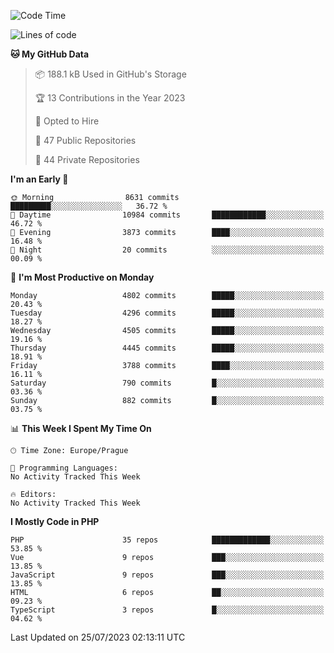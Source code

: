 <!--START_SECTION:waka-->
![Code Time](http://img.shields.io/badge/Code%20Time-1%2C583%20hrs%2058%20mins-blue)

![Lines of code](https://img.shields.io/badge/From%20Hello%20World%20I%27ve%20Written-7.6%20million%20lines%20of%20code-blue)

**🐱 My GitHub Data** 

> 📦 188.1 kB Used in GitHub's Storage 
 > 
> 🏆 13 Contributions in the Year 2023
 > 
> 💼 Opted to Hire
 > 
> 📜 47 Public Repositories 
 > 
> 🔑 44 Private Repositories 
 > 
**I'm an Early 🐤** 

```text
🌞 Morning                8631 commits        █████████░░░░░░░░░░░░░░░░   36.72 % 
🌆 Daytime                10984 commits       ████████████░░░░░░░░░░░░░   46.72 % 
🌃 Evening                3873 commits        ████░░░░░░░░░░░░░░░░░░░░░   16.48 % 
🌙 Night                  20 commits          ░░░░░░░░░░░░░░░░░░░░░░░░░   00.09 % 
```
📅 **I'm Most Productive on Monday** 

```text
Monday                   4802 commits        █████░░░░░░░░░░░░░░░░░░░░   20.43 % 
Tuesday                  4296 commits        █████░░░░░░░░░░░░░░░░░░░░   18.27 % 
Wednesday                4505 commits        █████░░░░░░░░░░░░░░░░░░░░   19.16 % 
Thursday                 4445 commits        █████░░░░░░░░░░░░░░░░░░░░   18.91 % 
Friday                   3788 commits        ████░░░░░░░░░░░░░░░░░░░░░   16.11 % 
Saturday                 790 commits         █░░░░░░░░░░░░░░░░░░░░░░░░   03.36 % 
Sunday                   882 commits         █░░░░░░░░░░░░░░░░░░░░░░░░   03.75 % 
```


📊 **This Week I Spent My Time On** 

```text
🕑︎ Time Zone: Europe/Prague

💬 Programming Languages: 
No Activity Tracked This Week

🔥 Editors: 
No Activity Tracked This Week
```

**I Mostly Code in PHP** 

```text
PHP                      35 repos            █████████████░░░░░░░░░░░░   53.85 % 
Vue                      9 repos             ███░░░░░░░░░░░░░░░░░░░░░░   13.85 % 
JavaScript               9 repos             ███░░░░░░░░░░░░░░░░░░░░░░   13.85 % 
HTML                     6 repos             ██░░░░░░░░░░░░░░░░░░░░░░░   09.23 % 
TypeScript               3 repos             █░░░░░░░░░░░░░░░░░░░░░░░░   04.62 % 
```




 Last Updated on 25/07/2023 02:13:11 UTC
<!--END_SECTION:waka-->
<!--
**AlexKratky/AlexKratky** is a ✨ _special_ ✨ repository because its `README.md` (this file) appears on your GitHub profile.

Here are some ideas to get you started:

- 🔭 I’m currently working on ...
- 🌱 I’m currently learning ...
- 👯 I’m looking to collaborate on ...
- 🤔 I’m looking for help with ...
- 💬 Ask me about ...
- 📫 How to reach me: ...
- 😄 Pronouns: ...
- ⚡ Fun fact: ...
-->
